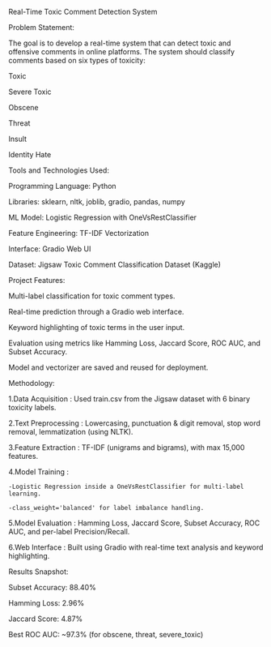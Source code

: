 Real-Time Toxic Comment Detection System

Problem Statement:

The goal is to develop a real-time system that can detect toxic and offensive comments in online platforms. The system should classify comments based on six types of toxicity:

Toxic

Severe Toxic

Obscene

Threat

Insult

Identity Hate

Tools and Technologies Used:

Programming Language: Python

Libraries: sklearn, nltk, joblib, gradio, pandas, numpy

ML Model: Logistic Regression with OneVsRestClassifier

Feature Engineering: TF-IDF Vectorization

Interface: Gradio Web UI

Dataset: Jigsaw Toxic Comment Classification Dataset (Kaggle)

Project Features:

Multi-label classification for toxic comment types.

Real-time prediction through a Gradio web interface.

Keyword highlighting of toxic terms in the user input.

Evaluation using metrics like Hamming Loss, Jaccard Score, ROC AUC, and Subset Accuracy.

Model and vectorizer are saved and reused for deployment.

Methodology:

1.Data Acquisition : Used train.csv from the Jigsaw dataset with 6 binary toxicity labels.

2.Text Preprocessing : Lowercasing, punctuation & digit removal, stop word removal, lemmatization (using NLTK).

3.Feature Extraction : TF-IDF (unigrams and bigrams), with max 15,000 features.

4.Model Training : 

    -Logistic Regression inside a OneVsRestClassifier for multi-label learning.

    -class_weight='balanced' for label imbalance handling.

5.Model Evaluation : Hamming Loss, Jaccard Score, Subset Accuracy, ROC AUC, and per-label Precision/Recall.

6.Web Interface : Built using Gradio with real-time text analysis and keyword highlighting.

Results Snapshot:

Subset Accuracy: 88.40%

Hamming Loss: 2.96%

Jaccard Score: 4.87%

Best ROC AUC: ~97.3% (for obscene, threat, severe_toxic)

